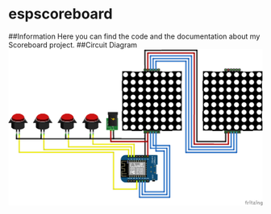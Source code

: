 # espscoreboard
##Information
Here you can find the code and the documentation about my Scoreboard project.
##Circuit Diagram
![Illustration](circuit_diagram.png)
